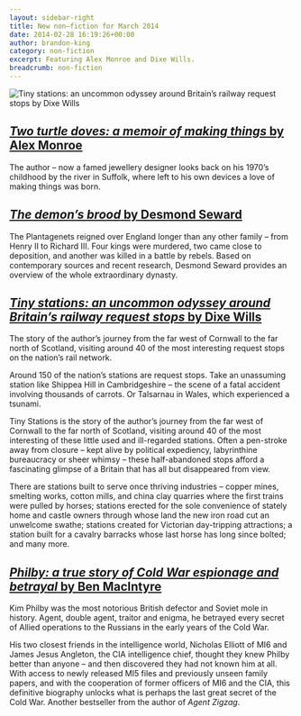 ```yaml
---
layout: sidebar-right
title: New non–fiction for March 2014
date: 2014-02-28 16:19:26+00:00
author: brandon-king
category: non-fiction
excerpt: Featuring Alex Monroe and Dixe Wills.
breadcrumb: non-fiction
---
```

![Tiny stations: an uncommon odyssey around Britain&#8217;s railway request stops by Dixe Wills](/images/featured/featured-tiny-stations.jpg)

## [<cite>Two turtle doves: a memoir of making things</cite> by Alex Monroe](https://suffolk.spydus.co.uk/cgi-bin/spydus.exe/ENQ/OPAC/BIBENQ/11515948?QRY=CTIBIB%3C%20IRN(33733325)&QRYTEXT=Two%20turtle%20doves%20%3A%20a%20memoir%20of%20making%20things)

The author – now a famed jewellery designer looks back on his 1970’s childhood by the river in Suffolk, where left to his own devices a love of making things was born.

## [<cite>The demon&#8217;s brood</cite> by Desmond Seward](https://suffolk.spydus.co.uk/cgi-bin/spydus.exe/ENQ/OPAC/BIBENQ/11518608?QRY=CTIBIB%3C%20IRN(34299635)&QRYTEXT=The%20demon%27s%20brood)

The Plantagenets reigned over England longer than any other family – from Henry II to Richard III. Four kings were murdered, two came close to deposition, and another was killed in a battle by rebels. Based on contemporary sources and recent research, Desmond Seward provides an overview of the whole extraordinary dynasty.

## [<cite>Tiny stations: an uncommon odyssey around Britain&#8217;s railway request stops</cite> by Dixe Wills](https://suffolk.spydus.co.uk/cgi-bin/spydus.exe/ENQ/OPAC/BIBENQ/11519189?QRY=CTIBIB%3C%20IRN(38864620)&QRYTEXT=Tiny%20stations)

The story of the author&#8217;s journey from the far west of Cornwall to the far north of Scotland, visiting around 40 of the most interesting request stops on the nation&#8217;s rail network.

Around 150 of the nation&#8217;s stations are request stops. Take an unassuming station like Shippea Hill in Cambridgeshire – the scene of a fatal accident involving thousands of carrots. Or Talsarnau in Wales, which experienced a tsunami.

Tiny Stations is the story of the author&#8217;s journey from the far west of Cornwall to the far north of Scotland, visiting around 40 of the most interesting of these little used and ill-regarded stations. Often a pen-stroke away from closure – kept alive by political expediency, labyrinthine bureaucracy or sheer whimsy – these half-abandoned stops afford a fascinating glimpse of a Britain that has all but disappeared from view.

There are stations built to serve once thriving industries – copper mines, smelting works, cotton mills, and china clay quarries where the first trains were pulled by horses; stations erected for the sole convenience of stately home and castle owners through whose land the new iron road cut an unwelcome swathe; stations created for Victorian day-tripping attractions; a station built for a cavalry barracks whose last horse has long since bolted; and many more.

## [<cite>Philby: a true story of Cold War espionage and betrayal</cite> by Ben MacIntyre](https://suffolk.spydus.co.uk/cgi-bin/spydus.exe/ENQ/OPAC/BIBENQ/11520173?QRY=CTIBIB%3C%20IRN(46652887)&QRYTEXT=A%20spy%20among%20friends%20%3A%20Philby%20and%20the%20great%20betrayal)

Kim Philby was the most notorious British defector and Soviet mole in history. Agent, double agent, traitor and enigma, he betrayed every secret of Allied operations to the Russians in the early years of the Cold War.

His two closest friends in the intelligence world, Nicholas Elliott of MI6 and James Jesus Angleton, the CIA intelligence chief, thought they knew Philby better than anyone – and then discovered they had not known him at all. With access to newly released MI5 files and previously unseen family papers, and with the cooperation of former officers of MI6 and the CIA, this definitive biography unlocks what is perhaps the last great secret of the Cold War. Another bestseller from the author of <cite>Agent Zigzag</cite>.
